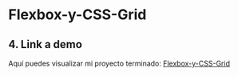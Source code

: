 # Flexbox-y-CSS-Grid


 ## 4. Link a demo
Aquí puedes visualizar mi proyecto terminado: [Flexbox-y-CSS-Grid
](https://effortless-mazapán-e08351.netlify.app)
